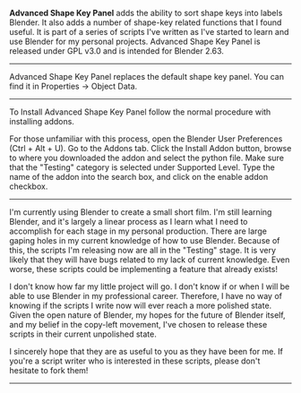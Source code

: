 **Advanced Shape Key Panel** adds the ability to sort shape keys into labels Blender.  It also adds a number of shape-key related functions that I found useful.  It is part of a series of scripts I've written as I've started to learn and use Blender for my personal projects.  Advanced Shape Key Panel is released under GPL v3.0 and is intended for Blender 2.63.

***

Advanced Shape Key Panel replaces the default shape key panel.  You can find it in Properties -> Object Data.

***

To Install Advanced Shape Key Panel follow the normal procedure with installing addons.

For those unfamiliar with this process, open the Blender User Preferences (Ctrl + Alt + U).  Go to the Addons tab.  Click the Install Addon button, browse to where you downloaded the addon and select the python file.  Make sure that the "Testing" category is selected under Supported Level.  Type the name of the addon into the search box, and click on the enable addon checkbox.

***

I'm currently using Blender to create a small short film.  I'm still learning Blender, and it's largely a linear process as I learn what I need to accomplish for each stage in my personal production.  There are large gaping holes in my current knowledge of how to use Blender.  Because of this, the scripts I'm releasing now are all in the "Testing" stage.  It is very likely that they will have bugs related to my lack of current knowledge.  Even worse, these scripts could be implementing a feature that already exists!

I don't know how far my little project will go.  I don't know if or when I will be able to use Blender in my professional career.  Therefore, I have no way of knowing if the scripts I write now will ever reach a more polished state.  Given the open nature of Blender, my hopes for the future of Blender itself, and my belief in the copy-left movement, I've chosen to release these scripts in their current unpolished state.

I sincerely hope that they are as useful to you as they have been for me.  If you're a script writer who is interested in these scripts, please don't hesitate to fork them!

***

